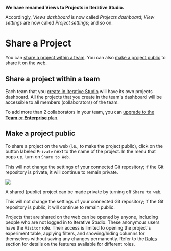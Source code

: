 <admon>

**We have renamed Views to Projects in Iterative Studio.**

Accordingly, _Views dashboard_ is now called _Projects dashboard_; _View
settings_ are now called _Project settings_; and so on.

</admon>

# Share a Project

You can [share a project within a team](#share-a-project-within-a-team). You can
also [make a project public](#make-a-project-public) to share it on the web.

## Share a project within a team

Each team that you [create in Iterative Studio](/doc/studio/user-guide/teams)
will have its own projects dashboard. All the projects that you create in the
team's dashboard will be accessible to all members (collaborators) of the team.

To add more than 2 collaborators in your team, you can
[upgrade to the **Team** or **Enterprise** plan](/doc/studio/user-guide/change-team-plan-and-size).

## Make a project public

To share a project on the web (i.e., to make the project public), click on the
button labeled `Private` next to the name of the project. In the menu that pops
up, turn on `Share to Web`.

<admon>

This will not change the settings of your connected Git repository; if the Git
repository is private, it will continue to remain private.

</admon>

![](https://static.iterative.ai/img/studio/project_share.png)

A shared (public) project can be made private by turning off `Share to web`.

<admon>

This will not change the settings of your connected Git repository; if the Git
repository is public, it will continue to remain public.

</admon>

Projects that are shared on the web can be opened by anyone, including people
who are not logged in to Iterative Studio. These anonymous users have the
`Visitor` role. Their access is limited to opening the project's experiment
table, applying filters, and showing/hiding columns for themselves without
saving any changes permanently. Refer to the
[Roles](/doc/studio/user-guide/teams#roles) section for details on the features
available for different roles.

